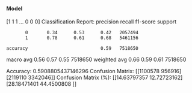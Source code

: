 #### Model
[1 1 1 ... 0 0 0]
Classification Report:
              precision    recall  f1-score   support

           0       0.34      0.53      0.42   2057494
           1       0.78      0.61      0.68   5461156

    accuracy                           0.59   7518650
   macro avg       0.56      0.57      0.55   7518650
weighted avg       0.66      0.59      0.61   7518650

Accuracy: 0.5908805437146296
Confusion Matrix:
[[1100578  956916]
 [2119110 3342046]]
Confusion Matrix (%):
[[14.63797357 12.72723162]
 [28.18471401 44.4500808 ]]

